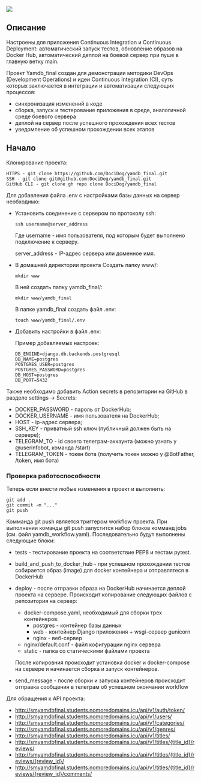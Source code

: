 [![](https://github.com/DociDog/api_yamdb/actions/workflows/yamdb_workflow.yml/badge.svg)](https://github.com/DociDog/api_yamdb/actions/workflows/yamdb_workflow.yml)

## Описание
Настроены для приложения Continuous Integration и Continuous Deployment: автоматический запуск тестов, обновление образов на Docker Hub, автоматический деплой на боевой сервер при пуше в главную ветку main.

Проект Yamdb_final создан для демонстрации методики DevOps (Development Operations) и идеи Continuous Integration (CI),
суть которых заключается в интеграции и автоматизации следующих процессов:
* синхронизация изменений в коде
* сборка, запуск и тестерование приложения в среде, аналогичной среде боевого сервера
* деплой на сервер после успешного прохождения всех тестов
* уведомление об успешном прохождении всех этапов

## Начало

Клонирование проекта:
```
HTTPS - git clone https://github.com/DociDog/yamdb_final.git
SSH - git clone git@github.com:DociDog/yamdb_final.git
GitHub CLI - git clone gh repo clone DociDog/yamdb_final
```
Для добавления файла .env с настройками базы данных на сервер необходимо:

* Установить соединение с сервером по протоколу ssh:
    ```
    ssh username@server_address
    ```
    Где username - имя пользователя, под которым будет выполнено подключение к серверу.
    
    server_address - IP-адрес сервера или доменное имя.
    

* В домашней директории проекта
    Создать папку www/:
    ```
    mkdir www
    ```
    В ней создать папку yamdb_final/:
    ```
    mkdir www/yamdb_final
    ```
    В папке yamdb_final создать файл .env:
    ```
    touch www/yamdb_final/.env
    ```

* Добавить настройки в файл .env:

    Пример добавляемых настроек:
    ```
    DB_ENGINE=django.db.backends.postgresql
    DB_NAME=postgres
    POSTGRES_USER=postgres
    POSTGRES_PASSWORD=postgres
    DB_HOST=postgres
    DB_PORT=5432
    ```

Также необходимо добавить Action secrets в репозитории на GitHub в разделе settings -> Secrets:
* DOCKER_PASSWORD - пароль от DockerHub;
* DOCKER_USERNAME - имя пользователя на DockerHub;
* HOST - ip-адрес сервера;
* SSH_KEY - приватный ssh ключ (публичный должен быть на сервере);
* TELEGRAM_TO - id своего телеграм-аккаунта (можно узнать у @userinfobot, команда /start)
* TELEGRAM_TOKEN - токен бота (получить токен можно у @BotFather, /token, имя бота)

### Проверка работоспособности

Теперь если внести любые изменения в проект и выполнить:
```
git add .
git commit -m "..."
git push
```
Комманда git push является триггером workflow проекта.
При выполнении команды git push запустится набор блоков комманд jobs (см. файл yamdb_workflow.yaml).
Последовательно будут выполнены следующие блоки:
* tests - тестирование проекта на соответствие PEP8 и тестам pytest.
* build_and_push_to_docker_hub - при успешном прохождении тестов собирается образ (image) для docker контейнера 
и отправлятеся в DockerHub
* deploy - после отправки образа на DockerHub начинается деплой проекта на сервере.
Происходит копирование следующих файлов с репозитория на сервер:
  - docker-compose.yaml, необходимый для сборки трех контейнеров:
    + postgres - контейнер базы данных
    + web - контейнер Django приложения + wsgi-сервер gunicorn
    + nginx - веб-сервер
  - nginx/default.conf - файл кофигурации nginx сервера
  - static - папка со статическими файлами проекта
  
  После копировния происходит установка docker и docker-compose на сервере
  и начинается сборка и запуск контейнеров.
* send_message - после сборки и запуска контейнеров происходит отправка сообщения в 
  телеграм об успешном окончании workflow
  
Для обращения к API проекта:


* http://smyamdbfinal.students.nomoredomains.icu/api/v1/auth/token/
* http://smyamdbfinal.students.nomoredomains.icu/api/v1/users/
* http://smyamdbfinal.students.nomoredomains.icu/api/v1/categories/
* http://smyamdbfinal.students.nomoredomains.icu/api/v1/genres/
* http://smyamdbfinal.students.nomoredomains.icu/api/v1/titles/
* http://smyamdbfinal.students.nomoredomains.icu/api/v1/titles/{title_id}/reviews/
* http://smyamdbfinal.students.nomoredomains.icu/api/v1/titles/{title_id}/reviews/{review_id}/
* http://smyamdbfinal.students.nomoredomains.icu/api/v1/titles/{title_id}/reviews/{review_id}/comments/

